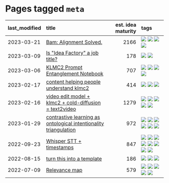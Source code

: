 # Pages tagged `meta`

|last_modified|title|est. idea maturity|tags
|:---|:---|---:|:---|
|2023-03-21|[Bam: Alignment Solved.](../ezmode_alignment.md)|2166|[![](https://img.shields.io/badge/tag-alignment-752fd7)](../tags/alignment.md) [![](https://img.shields.io/badge/tag-dataset-4db4d2)](../tags/dataset.md) [![](https://img.shields.io/badge/tag-experimental-869bd0)](../tags/experimental.md) [![](https://img.shields.io/badge/tag-meta-1614f8)](../tags/meta.md)|
|2023-03-09|[Is "Idea Factory" a job title?](../idea_factory.md)|178|[![](https://img.shields.io/badge/tag-meta-1614f8)](../tags/meta.md) [![](https://img.shields.io/badge/tag-wip-53417a)](../tags/wip.md)|
|2023-03-06|[KLMC2 Prompt Entanglement Notebook](../klmc2-prompt-entanglement.md)|707|[![](https://img.shields.io/badge/tag-meta-1614f8)](../tags/meta.md) [![](https://img.shields.io/badge/tag-prompting-1043a5)](../tags/prompting.md) [![](https://img.shields.io/badge/tag-tooling-35b163)](../tags/tooling.md) [![](https://img.shields.io/badge/tag-wip-53417a)](../tags/wip.md)|
|2023-02-17|[content helping people understand klmc2](../explaining_klmc2.md)|414|[![](https://img.shields.io/badge/tag-meta-1614f8)](../tags/meta.md) [![](https://img.shields.io/badge/tag-tooling-35b163)](../tags/tooling.md) [![](https://img.shields.io/badge/tag-wip-53417a)](../tags/wip.md)|
|2023-02-16|[video edit model + klmc2 + cold-diffusion = text2video](../video-edit-model-over-init-video.md)|1279|[![](https://img.shields.io/badge/tag-animation-9c3a4a)](../tags/animation.md) [![](https://img.shields.io/badge/tag-meta-1614f8)](../tags/meta.md) [![](https://img.shields.io/badge/tag-publicgood-ea1833)](../tags/publicgood.md) [![](https://img.shields.io/badge/tag-stability-82d6e)](../tags/stability.md) [![](https://img.shields.io/badge/tag-tooling-35b163)](../tags/tooling.md)|
|2023-01-29|[contrastive learning as ontological intentionality triangulation](../contrastive_learning_as_ontological_intentionality_triangulation.md)|972|[![](https://img.shields.io/badge/tag-meta-1614f8)](../tags/meta.md) [![](https://img.shields.io/badge/tag-philosophy-35d2ce)](../tags/philosophy.md) [![](https://img.shields.io/badge/tag-semiotics-8e95e2)](../tags/semiotics.md) [![](https://img.shields.io/badge/tag-synesthesia-be4650)](../tags/synesthesia.md) [![](https://img.shields.io/badge/tag-theory-3f3dc3)](../tags/theory.md) [![](https://img.shields.io/badge/tag-wip-53417a)](../tags/wip.md)|
|2022-09-23|[Whisper STT + timestamps](../whisper-stt-plus-timestamps.md)|847|[![](https://img.shields.io/badge/tag-colab-dad82b)](../tags/colab.md) [![](https://img.shields.io/badge/tag-dataset-4db4d2)](../tags/dataset.md) [![](https://img.shields.io/badge/tag-experimental-869bd0)](../tags/experimental.md) [![](https://img.shields.io/badge/tag-meta-1614f8)](../tags/meta.md) [![](https://img.shields.io/badge/tag-prompting-1043a5)](../tags/prompting.md) [![](https://img.shields.io/badge/tag-publicgood-ea1833)](../tags/publicgood.md) [![](https://img.shields.io/badge/tag-stability-82d6e)](../tags/stability.md) [![](https://img.shields.io/badge/tag-tooling-35b163)](../tags/tooling.md)|
|2022-08-15|[turn this into a template](../benchwarmers-template.md)|186|[![](https://img.shields.io/badge/tag-meta-1614f8)](../tags/meta.md) [![](https://img.shields.io/badge/tag-tooling-35b163)](../tags/tooling.md) [![](https://img.shields.io/badge/tag-wip-53417a)](../tags/wip.md)|
|2022-07-09|[Relevance map](../Relevance_map.md)|579|[![](https://img.shields.io/badge/tag-meta-1614f8)](../tags/meta.md) [![](https://img.shields.io/badge/tag-prompting-1043a5)](../tags/prompting.md) [![](https://img.shields.io/badge/tag-publication-12eec5)](../tags/publication.md) [![](https://img.shields.io/badge/tag-stability-82d6e)](../tags/stability.md) [![](https://img.shields.io/badge/tag-tooling-35b163)](../tags/tooling.md)|